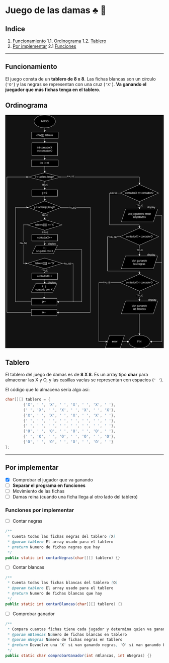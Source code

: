 # Juego de las damas :clubs: :game_die:
## Indice
1. [Funcionamiento](#funcionamiento)
   1.1. [Ordinograma](#ordinograma)
   1.2. [Tablero](#tablero)
2. [Por implementar](#por-implementar)
2.1 [Funciones](#funciones-por-implementar)
***
## Funcionamiento
El juego consta de un **tablero de 8 x 8**. 
Las fichas blancas son un círculo (`'O'`) y las negras
se representan con una cruz (`'X'`). __Va ganando el juegador 
que más fichas tenga en el tablero__.
## Ordinograma
![Ordinograma de funcionamiento del programa](img/ordinograma.png)
## Tablero
El tablero del juego de damas es de __8 X 8__. Es un array tipo __char__ 
para almacenar las X y O, y las casillas vacías se representan con espacios (`' '`).

El código que lo almacena sería algo así:

```java
char[][] tablero = {
        {'X', ' ', 'X', ' ', 'X', ' ', 'X', ' '},
        {' ', 'X', ' ', 'X', ' ', 'X', ' ', 'X'},
        {'X', ' ', 'X', ' ', 'X', ' ', 'X', ' '},
        {' ', ' ', ' ', ' ', ' ', ' ', ' ', ' '},
        {' ', ' ', ' ', ' ', ' ', ' ', ' ', ' '},
        {'O', ' ', 'O', ' ', 'O', ' ', 'O', ' '},
        {' ', 'O', ' ', 'O', ' ', 'O', ' ', 'O'},
        {'O', ' ', 'O', ' ', 'O', ' ', 'O', ' '}
};
```
***
## Por implementar
- [X] Comprobar el jugador que va ganando
 - [ ] __Separar el programa en funciones__
- [ ] Movimiento de las fichas
- [ ] Damas reina (cuando una ficha llega al otro lado del tablero)
### Funciones por implementar
- [ ] Contar negras
```java
/**
 * Cuenta todas las fichas negras del tablero (X)
 * @param tablero El array usado para el tablero
 * @return Numero de fichas negras que hay
 */
public static int contarNegras(char[][] tablero) {}
```
- [ ] Contar blancas
```java
/**
 * Cuenta todas las fichas blancas del tablero (O)
 * @param tablero El array usado para el tablero
 * @return Numero de fichas blancas que hay
 */
public static int contarBlancas(char[][] tablero) {}
```
- [ ] Comprobar ganador
```java
/**
 * Compara cuantas fichas tiene cada jugador y determina quien va ganando
 * @param nBlancas Número de fichas blancas en tablero
 * @param nNegras Número de fichas negras en tablero
 * @return Devuelve una 'X' si van ganando negras, 'O' si van ganando blancas y 'E' si van en empate.
 */
public static char comprobarGanador(int nBlancas, int nNegras) {}
```
